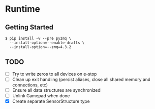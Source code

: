 # Runtime

## Getting Started

```
$ pip install -v --pre pyzmq \
  --install-option=--enable-drafts \
  --install-option=--zmq=4.3.2
```

## TODO

- [ ] Try to write zeros to all devices on e-stop
- [ ] Clean up exit handling (persist aliases, close all shared memory and connections, etc)
- [ ] Ensure all data structures are synchronized
- [ ] Unlink Gamepad when done
- [x] Create separate SensorStructure type
